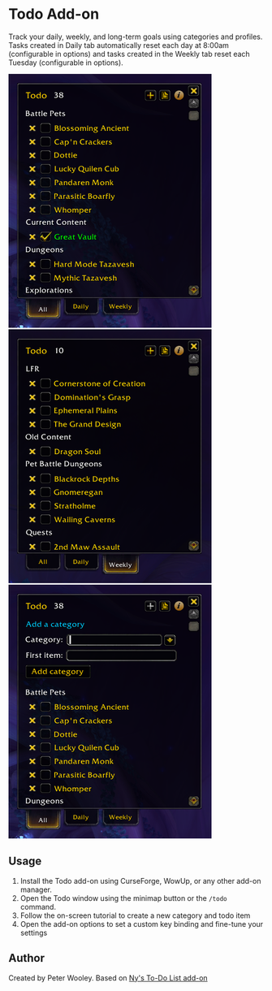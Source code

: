 # Todo Add-on

Track your daily, weekly, and long-term goals using categories and profiles. Tasks created in Daily tab automatically reset each day at 8:00am (configurable in options) and tasks created in the Weekly tab reset each Tuesday (configurable in options). 

<img src="screenshots/default.png" alt="Screenshot of Todo add-on showing a bunch of todo items" />
<img src="screenshots/weekly-tab.png" alt="Screenshot of Todo add-on showing weekly todo items" />
<img src="screenshots/add-category.png" alt="Screenshot of Todo add-on showing the Add a Category screen" />

## Usage
1. Install the Todo add-on using CurseForge, WowUp, or any other add-on manager.
2. Open the Todo window using the minimap button or the `/todo` command.
3. Follow the on-screen tutorial to create a new category and todo item
4. Open the add-on options to set a custom key binding and fine-tune your settings

## Author
Created by Peter Wooley. Based on [Ny's To-Do List add-on](https://www.curseforge.com/wow/addons/nys-todolist)